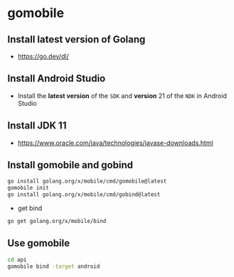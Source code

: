 # gomobile

## Install latest version of Golang

- https://go.dev/dl/

## Install Android Studio

- Install the **latest version** of the `SDK` and **version** 21 of the `NDK` in Android Studio

## Install JDK 11

- https://www.oracle.com/java/technologies/javase-downloads.html

## Install gomobile and gobind

```bash
go install golang.org/x/mobile/cmd/gomobile@latest
gomobile init
go install golang.org/x/mobile/cmd/gobind@latest
```

- get bind

```bash
go get golang.org/x/mobile/bind
```

## Use gomobile

```bash
cd api
gomobile bind -target android 
```
